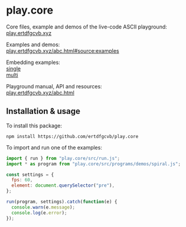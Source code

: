 # play.core

Core files, example and demos of the live-code ASCII playground:  
[play.ertdfgcvb.xyz](https://play.ertdfgcvb.xyz)

Examples and demos:  
[play.ertdfgcvb.xyz/abc.html#source:examples](https://play.ertdfgcvb.xyz/abc.html#source:examples)

Embedding examples:  
[single](https://play.ertdfgcvb.xyz/tests/single.html)  
[multi](https://play.ertdfgcvb.xyz/tests/multi.html)  

Playground manual, API and resources:  
[play.ertdfgcvb.xyz/abc.html](https://play.ertdfgcvb.xyz/abc.html)

## Installation & usage

To install this package:

```shell
npm install https://github.com/ertdfgcvb/play.core
```

To import and run one of the examples:

```javascript
import { run } from "play.core/src/run.js";
import * as program from "play.core/src/programs/demos/spiral.js";

const settings = {
  fps: 60,
  element: document.querySelector("pre"),
};

run(program, settings).catch(function(e) {
  console.warn(e.message);
  console.log(e.error);
});
```
